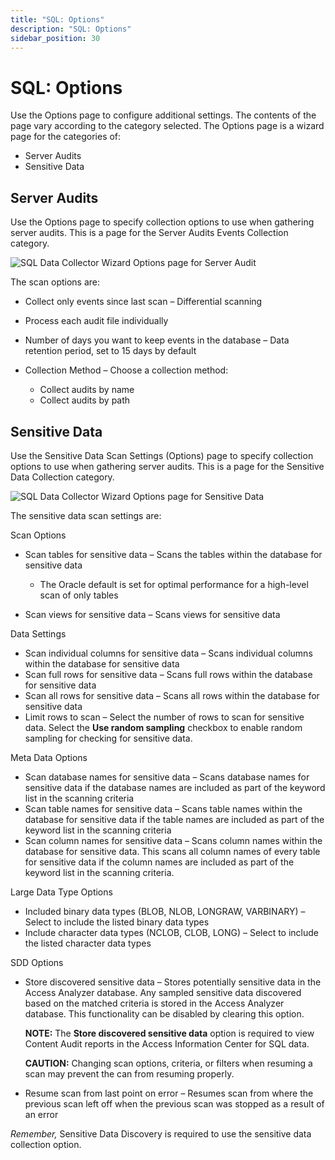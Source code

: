 ```yaml
---
title: "SQL: Options"
description: "SQL: Options"
sidebar_position: 30
---
```


# SQL: Options

Use the Options page to configure additional settings. The contents of the page vary according to
the category selected. The Options page is a wizard page for the categories of:

- Server Audits
- Sensitive Data

## Server Audits

Use the Options page to specify collection options to use when gathering server audits. This is a
page for the Server Audits Events Collection category.

![SQL Data Collector Wizard Options page for Server Audit](/img/product_docs/accessanalyzer/12.0/admin/datacollector/sql/optionsserveraudits.webp)

The scan options are:

- Collect only events since last scan – Differential scanning
- Process each audit file individually
- Number of days you want to keep events in the database – Data retention period, set to 15 days by
  default
- Collection Method – Choose a collection method:

    - Collect audits by name
    - Collect audits by path

## Sensitive Data

Use the Sensitive Data Scan Settings (Options) page to specify collection options to use when
gathering server audits. This is a page for the Sensitive Data Collection category.

![SQL Data Collector Wizard Options page for Sensitive Data](/img/product_docs/accessanalyzer/12.0/admin/datacollector/sql/optionssensitivedata.webp)

The sensitive data scan settings are:

Scan Options

- Scan tables for sensitive data – Scans the tables within the database for sensitive data

    - The Oracle default is set for optimal performance for a high-level scan of only tables

- Scan views for sensitive data – Scans views for sensitive data

Data Settings

- Scan individual columns for sensitive data – Scans individual columns within the database for
  sensitive data
- Scan full rows for sensitive data – Scans full rows within the database for sensitive data
- Scan all rows for sensitive data – Scans all rows within the database for sensitive data
- Limit rows to scan – Select the number of rows to scan for sensitive data. Select the **Use random
  sampling** checkbox to enable random sampling for checking for sensitive data.

Meta Data Options

- Scan database names for sensitive data – Scans database names for sensitive data if the database
  names are included as part of the keyword list in the scanning criteria
- Scan table names for sensitive data – Scans table names within the database for sensitive data if
  the table names are included as part of the keyword list in the scanning criteria
- Scan column names for sensitive data – Scans column names within the database for sensitive data.
  This scans all column names of every table for sensitive data if the column names are included as
  part of the keyword list in the scanning criteria.

Large Data Type Options

- Included binary data types (BLOB, NLOB, LONGRAW, VARBINARY) – Select to include the listed binary
  data types
- Include character data types (NCLOB, CLOB, LONG) – Select to include the listed character data
  types

SDD Options

- Store discovered sensitive data – Stores potentially sensitive data in the Access Analyzer
  database. Any sampled sensitive data discovered based on the matched criteria is stored in the
  Access Analyzer database. This functionality can be disabled by clearing this option.

    **NOTE:** The **Store discovered sensitive data** option is required to view Content Audit
    reports in the Access Information Center for SQL data.

    **CAUTION:** Changing scan options, criteria, or filters when resuming a scan may prevent the
    can from resuming properly.

- Resume scan from last point on error – Resumes scan from where the previous scan left off when the
  previous scan was stopped as a result of an error

_Remember,_ Sensitive Data Discovery is required to use the sensitive data collection option.
